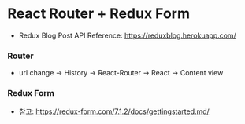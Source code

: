 # React Router +  Redux Form

- Redux Blog Post API Reference: https://reduxblog.herokuapp.com/

### Router
- url change -> History -> React-Router -> React -> Content view

### Redux Form
- 참고: https://redux-form.com/7.1.2/docs/gettingstarted.md/
